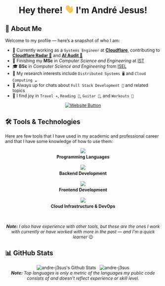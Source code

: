 <h1 align="center">
  Hey there! <img src="https://raw.githubusercontent.com/ABSphreak/ABSphreak/master/gifs/Hi.gif" width="30">  
  I'm André Jesus!
</h1>

## 📌 About Me

Welcome to my profile — here’s a snapshot of who I am:  

- 💼 Currently working as a  `Systems Engineer` at [**Cloudflare**](https://www.cloudflare.com/), contributing to **[Cloudflare Radar 📡](https://radar.cloudflare.com/)** and **[AI Audit 🤖](https://developers.cloudflare.com/ai-audit/)**  
- 🌱 Finishing my **MSc** in *Computer Science and Engineering* at [IST](https://tecnico.ulisboa.pt/en/)  
- 🎓 **BSc** in *Computer Science and Engineering* from [ISEL](https://www.isel.pt/en)  
- 🔬 My research interests include `Distributed Systems 🖥` and `Cloud Computing ☁`   
- 💬 Always up for chats about `Full Stack Development 🚀`  and related topics  
- 🎉 I find joy in `Travel ✈️`, `Reading 📖`, `Guitar 🎸`, and `Workouts 💪`  

<p align="center">
  <a href="https://andrejesus.com/" target="_blank">
    <img src="https://img.shields.io/badge/🌐 Visit%20My%20Website-blue?style=for-the-badge" alt="Website Button"/>
  </a>
</p>

## 🛠️ Tools & Technologies

Here are few tools that I have used in my academic and professional career and that I have some knowledge of how to use them:

<div align="center">
  <p align="center">
   <img src="https://skillicons.dev/icons?i=js,ts,python,kotlin,java&perline=5" height="40px"/>
   <br/>
   <b>Programming Languages</b>
   <br/><br/>
   <img src="https://skillicons.dev/icons?i=nodejs,fastapi,graphql,spring,postgres,mongodb&perline=10" height="40px"/>
   <br/>
   <b>Backend Development</b>
   <br/><br/>
   <img src="https://skillicons.dev/icons?i=html,css,react,remix,vite&perline=5" height="40px"/>
   <br/>
   <b>Frontend Development</b>
   <br/><br/>
   <img src="https://skillicons.dev/icons?i=docker,k8s,workers,gcp,grafana,prometheus,sentry&perline=9" height="40px"/>
   <br/>
   <b>Cloud Infrastructure & DevOps</b>
   
  <br/><br/>
  <i><b>Note:</b> I also have experience with other tools, but these are the ones I work with currently or have worked with more in the past — and I'm a quick learner</i> 😉
  </p>
</div>

## 📊 GitHub Stats

<div align="center">
  <p align="center">
    <img alt="andre-j3sus's Github Stats" src="https://github-readme-stats.vercel.app/api?username=andre-j3sus&show_icons=true&count_private=true&theme=algolia" height="192px"/>
  &nbsp;
	  <img src="https://github-readme-stats.vercel.app/api/top-langs?username=andre-j3sus&langs_count=10&show_icons=true&locale=en&layout=compact&theme=algolia" alt="andre-j3sus" height="192px"/></i>
  <br/>
  <i><b>Note:</b> Top languages is only a metric of the languages my public code consists of and doesn't reflect experience or skill level.
  </p>
</div>
